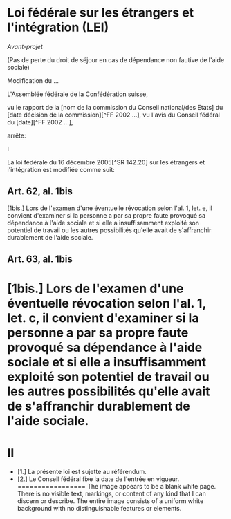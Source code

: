 # Loi fédérale sur les étrangers et l'intégration (LEI)

*Avant-projet*

(Pas de perte du droit de séjour en cas de dépendance non fautive de l'aide sociale)

Modification du ...

L'Assemblée fédérale de la Confédération suisse,

vu le rapport de la [nom de la commission du Conseil national/des Etats] du [date décision de la commission][^FF 2002 ...],
vu l'avis du Conseil fédéral du [date][^FF 2002 ...],

arrête:

I

La loi fédérale du 16 décembre 2005[^SR 142.20] sur les étrangers et l'intégration est modifiée comme suit:

## Art. 62, al. 1bis

[1bis.] Lors de l'examen d'une éventuelle révocation selon l'al. 1, let. e, il convient d'examiner si la personne a par sa propre faute provoqué sa dépendance à l'aide sociale et si elle a insuffisamment exploité son potentiel de travail ou les autres possibilités qu'elle avait de s'affranchir durablement de l'aide sociale.

## Art. 63, al. 1bis

[1bis.] Lors de l'examen d'une éventuelle révocation selon l'al. 1, let. c, il convient d'examiner si la personne a par sa propre faute provoqué sa dépendance à l'aide sociale et si elle a insuffisamment exploité son potentiel de travail ou les autres possibilités qu'elle avait de s'affranchir durablement de l'aide sociale.
=================
# II

- [1.] La présente loi est sujette au référendum.
- [2.] Le Conseil fédéral fixe la date de l'entrée en vigueur.
=================
The image appears to be a blank white page. There is no visible text, markings, or content of any kind that I can discern or describe. The entire image consists of a uniform white background with no distinguishable features or elements.